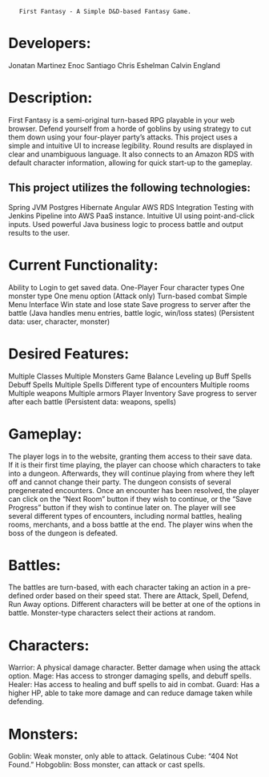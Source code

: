        First Fantasy - A Simple D&D-based Fantasy Game.

# Developers:

Jonatan Martinez
Enoc Santiago
Chris Eshelman
Calvin England



# Description:

First Fantasy is a semi-original turn-based RPG playable in your web browser. Defend yourself from a horde of goblins by using strategy to cut them down using your four-player party’s attacks. This project uses a simple and intuitive UI to increase legibility. Round results are displayed in clear and unambiguous language. It also connects to an Amazon RDS with default character information, allowing for quick start-up to the gameplay.

## This project utilizes the following technologies:

Spring JVM
Postgres
Hibernate
Angular
AWS RDS
Integration Testing with Jenkins Pipeline into AWS PaaS instance.
Intuitive UI using point-and-click inputs.
Used powerful Java business logic to process battle and output results to the user.



# Current Functionality:

Ability to Login to get saved data.
One-Player
Four character types 
One monster type 
One menu option (Attack only)
Turn-based combat
Simple Menu Interface
Win state and lose state
Save progress to server after the battle
(Java handles menu entries, battle logic, win/loss states)
(Persistent data: user, character, monster)

# Desired Features:

Multiple Classes
Multiple Monsters
Game Balance
Leveling up
Buff Spells
Debuff Spells
Multiple Spells
Different type of encounters
Multiple rooms
Multiple weapons
Multiple armors
Player Inventory
Save progress to server after each battle
(Persistent data: weapons, spells)

# Gameplay:

The player logs in to the website, granting them access to their save data.  
If it is their first time playing, the player can choose which characters to take into a dungeon. 
Afterwards, they will continue playing from where they left off and cannot change their party.
The dungeon consists of several pregenerated encounters. 
Once an encounter has been resolved, the player can click on the “Next Room” button if they wish to continue, or the “Save Progress” button if they wish to continue later on.
The player will see several different types of encounters, including normal battles, healing rooms, merchants, and a boss battle at the end.
The player wins when the boss of the dungeon is defeated.

# Battles:

The battles are turn-based, with each character taking an action in a pre-defined order based on their speed stat. 
There are Attack, Spell, Defend, Run Away options.  Different characters will be better at one of the options in battle.
Monster-type characters select their actions at random.

# Characters:

Warrior: A physical damage character. Better damage when using the attack option.
Mage: Has access to stronger damaging spells, and debuff spells.
Healer: Has access to healing and buff spells to aid in combat.
Guard: Has a higher HP, able to take more damage and can reduce damage taken while defending.

# Monsters:

Goblin: Weak monster, only able to attack.
Gelatinous Cube: “404 Not Found.”
Hobgoblin: Boss monster, can attack or cast spells.
